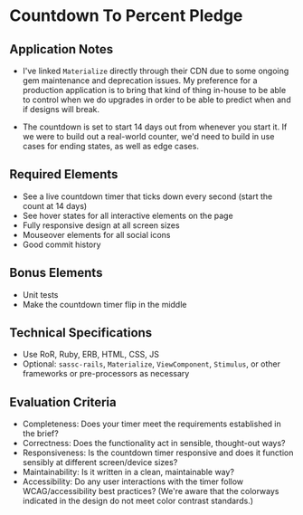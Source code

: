 # Countdown To Percent Pledge

## Application Notes

- I've linked `Materialize` directly through their CDN due to some ongoing gem maintenance and deprecation issues. My preference for a production application is to bring that kind of thing in-house to be able to control when we do upgrades in order to be able to predict when and if designs will break. 

- The countdown is set to start 14 days out from whenever you start it. If we were to build out a real-world counter, we'd need to build in use cases for ending states, as well as edge cases.

## Required Elements
- See a live countdown timer that ticks down every second (start the count at 14 days)
- See hover states for all interactive elements on the page
- Fully responsive design at all screen sizes
- Mouseover elements for all social icons
- Good commit history


## Bonus Elements
- Unit tests
- Make the countdown timer flip in the middle


## Technical Specifications

- Use RoR, Ruby, ERB, HTML, CSS, JS
- Optional: `sassc-rails`, `Materialize`, `ViewComponent`, `Stimulus`, or other frameworks or pre-processors as necessary

## Evaluation Criteria

- Completeness: Does your timer meet the requirements established in the brief?
- Correctness: Does the functionality act in sensible, thought-out ways?
- Responsiveness: Is the countdown timer responsive and does it function sensibly at different screen/device sizes?
- Maintainability: Is it written in a clean, maintainable way?
- Accessibility: Do any user interactions with the timer follow WCAG/accessibility best practices? (We're aware that the colorways indicated in the design do not meet color contrast standards.)
